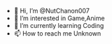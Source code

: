 - 👋 Hi, I’m @NutChanon007
- 👀 I’m interested in Game,Anime
- 🌱 I’m currently learning Coding
- 📫 How to reach me Unknown

<!---
NutChanon007/NutChanon007 is a ✨ special ✨ repository because its `README.md` (this file) appears on your GitHub profile.
You can click the Preview link to take a look at your changes.
--->

